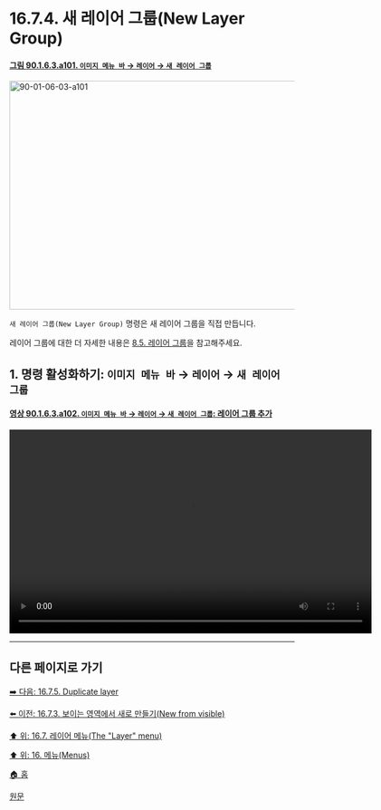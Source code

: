 # 16.7.4. 새 레이어 그룹(New Layer Group)

<a id="90-01-06-03-a101"></a>

#### [그림 90.1.6.3.a101. `이미지 메뉴 바` → `레이어` → `새 레이어 그룹`](./90-01-06-03-new_layer_group.md#90-01-06-03-a101)
<img width="849" height="404" alt="90-01-06-03-a101" src="https://github.com/user-attachments/assets/507d78ad-a39c-465f-b291-724d4b27ef0e" />

`새 레이어 그룹(New Layer Group)` 명령은 새 레이어 그룹을 직접 만듭니다.

레이어 그룹에 대한 더 자세한 내용은 [8.5. 레이어 그룹](./08-05-00-layer-groups.md)을 참고해주세요.

<a id="16-07-04-s1"></a>

## 1. 명령 활성화하기: `이미지 메뉴 바` → `레이어` → `새 레이어 그룹`

<a id="90-01-06-03-a102"></a>

#### [영상 90.1.6.3.a102. `이미지 메뉴 바` → `레이어` → `새 레이어 그룹`: 레이어 그룹 추가](./90-01-06-03-new_layer_group.md#90-01-06-03-a102)
<video controls="controls" width="640" height="360" src="https://github.com/wonder13662/gimp/assets/15767104/e47ba4a2-8f6e-4db1-9001-5ac0d71b3dc8"></video>

***

## 다른 페이지로 가기

[➡️ 다음: 16.7.5. Duplicate layer](./16-07-05-duplicate-layer.md)

[⬅️ 이전: 16.7.3. 보이는 영역에서 새로 만들기(New from visible)](./16-07-03-new_from_visible.md)

[⬆️ 위: 16.7. 레이어 메뉴(The "Layer" menu)](./16-07-00-the-layer-menu.md)

[⬆️ 위: 16. 메뉴(Menus)](./16-00-menus.md)

[🏠 홈](./00-home.md)

[원문](https://docs.gimp.org/2.10/ko/gimp-layer-new-layer-group.html)
